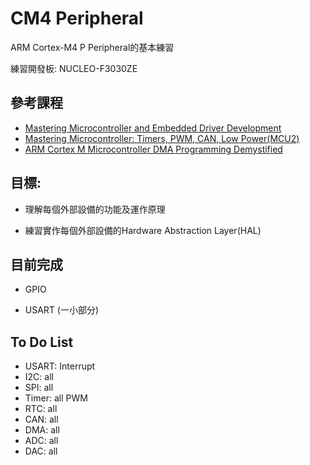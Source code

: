 # CM4 Peripheral
ARM Cortex-M4 P Peripheral的基本練習

練習開發板: NUCLEO-F3030ZE

## 參考課程
   - [Mastering Microcontroller and Embedded Driver Development](https://www.udemy.com/course/mastering-microcontroller-with-peripheral-driver-development/)
   - [Mastering Microcontroller: Timers, PWM, CAN, Low Power(MCU2)](https://www.udemy.com/course/microcontroller-programming-stm32-timers-pwm-can-bus-protocol/learn/lecture/11649572?start=15#overview)
   - [ARM Cortex M Microcontroller DMA Programming Demystified](https://www.udemy.com/course/microcontroller-dma-programming-fundamentals-to-advanced/learn/lecture/9165044?start=45#overview)

## 目標:
   - 理解每個外部設備的功能及運作原理
   
   - 練習實作每個外部設備的Hardware Abstraction Layer(HAL)

## 目前完成
   - GPIO
   
   - USART (一小部分) 

## To Do List
   - USART: Interrupt
   - I2C: all
   - SPI: all
   - Timer: all PWM
   - RTC: all
   - CAN: all
   - DMA: all
   - ADC: all
   - DAC: all

  

